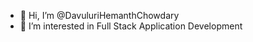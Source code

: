 - 👋 Hi, I’m @DavuluriHemanthChowdary
- 👀 I’m interested in Full Stack Application Development

<!---
DavuluriHemanthChowdary/DavuluriHemanthChowdary is a ✨ special ✨ repository because its `README.md` (this file) appears on your GitHub profile.
You can click the Preview link to take a look at your changes.
--->
